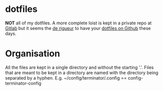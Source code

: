 # dotfiles
**NOT** all of my dotfiles. A more complete loist is kept in a 
private repo at [Gitlab](https://www.gitlab.com) but it seems 
the [de rigueur](https://en.oxforddictionaries.com/definition/de_rigueur)
to have your [dotfiles on Github](https://github.com/search?utf8=%E2%9C%93&q=dotfiles&type=) 
these days.

# Organisation
All the files are kept in a single directory and without the starting '.'. Files that are meant to be kept in a directory are named with the directory being separated by a hyphen. E.g. ~/config/terminator/.config == config-terminator-config
